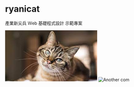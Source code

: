 # ryanicat

產業新尖兵 Ｗeb 基礎程式設計 示範專案


![Cat](./image/cat.jpg)
![Another com](https://i.imgur.com/9wGJWa0.png)

